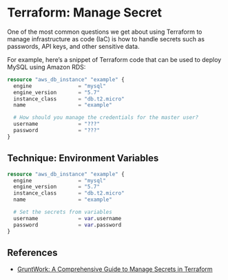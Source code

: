 # Terraform: Manage Secret

One of the most common questions we get about using Terraform to manage infrastructure
as code (IaC) is how to handle secrets such as passwords, API keys, and other sensitive
data.

For example, here’s a snippet of Terraform code that can be used to deploy MySQL
using Amazon RDS:

```terraform
resource "aws_db_instance" "example" {
  engine               = "mysql"
  engine_version       = "5.7"
  instance_class       = "db.t2.micro"
  name                 = "example"

  # How should you manage the credentials for the master user?
  username             = "???"
  password             = "???"
}
```

## Technique: Environment Variables

```terraform
resource "aws_db_instance" "example" {
  engine               = "mysql"
  engine_version       = "5.7"
  instance_class       = "db.t2.micro"
  name                 = "example"

  # Set the secrets from variables
  username             = var.username
  password             = var.password
}
```

## References

- [GruntWork: A Comprehensive Guide to Manage Secrets in Terraform](https://blog.gruntwork.io/a-comprehensive-guide-to-managing-secrets-in-your-terraform-code-1d586955ace1)
